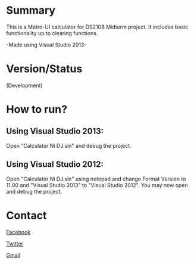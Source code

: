# Summary #
This is a Metro-UI calculator for DS210B Midterm project. It includes basic functionality up to clearing functions.

-Made using Visual Studio 2013-

# Version/Status #
(Development)

# How to run? #
## Using Visual Studio 2013: ##
Open "Calculator Ni DJ.sln" and debug the project.
## Using Visual Studio 2012: ##
Open "Calculator Ni DJ.sln" using notepad and change Format Version to 11.00 and "Visual Studio 2013" to "Visual Studio 2012". You may now open and debug the project.

# Contact #
[Facebook](fb.com/danieljohnqgomez)

[Twitter](twitter.com/danieljohngomez)

[Gmail](mailto:djgomez23@gmail.com)